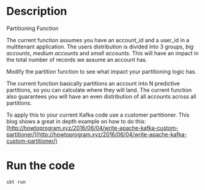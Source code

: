 # Description

Partitioning Function

The current function assumes you have an account_id and a user_id in a multitenant application.
The users distribution is divided into 3 groups, *big accounts*, *medium accounts* and *small accounts*.
This will have an impact in the total number of records we assume an account has.

Modify the partition function to see what impact your partitioning logic has.

The current function basically partitions an account into N predictive partitions, so you can calculate where they will land.
The current function also guarantees you will have an even distribution of all accounts across all partitions.


To apply this to your current Kafka code use a customer partitioner. This blog shows a great in depth example on how to do this:
[http://howtoprogram.xyz/2016/06/04/write-apache-kafka-custom-partitioner/](http://howtoprogram.xyz/2016/06/04/write-apache-kafka-custom-partitioner/)

# Run the code

```bash
sbt run
```



